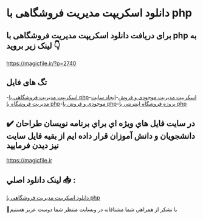 # دانلود اسکریپت مدیریت فروشگاهی با php

## برای دریافت دانلود اسکریپت مدیریت فروشگاهی با php به لینک زیر بروید 👇

https://magicfile.ir/?p=2740

## تگ های فایل

-[اسکریپت مدیریت فروشگاهی با php](https://magicfile.ir/product/%d8%a7%d8%b3%da%a9%d8%b1%db%8c%d9%be%d8%aa-%d9%85%d8%af%db%8c%d8%b1%db%8c%d8%aa-%d9%81%d8%b1%d9%88%d8%b4%da%af%d8%a7%d9%87%db%8c-%d8%a8%d8%a7-php/)-[اسکریپت مدیریت موجودی و فروش](https://magicfile.ir/product/%d8%a7%d8%b3%da%a9%d8%b1%db%8c%d9%be%d8%aa-%d9%85%d8%af%db%8c%d8%b1%db%8c%d8%aa-%d9%81%d8%b1%d9%88%d8%b4%da%af%d8%a7%d9%87%db%8c-%d8%a8%d8%a7-php/)-[ایجاد سایت مدیریت فروشگاه با php](https://magicfile.ir/product/%d8%a7%d8%b3%da%a9%d8%b1%db%8c%d9%be%d8%aa-%d9%85%d8%af%db%8c%d8%b1%db%8c%d8%aa-%d9%81%d8%b1%d9%88%d8%b4%da%af%d8%a7%d9%87%db%8c-%d8%a8%d8%a7-php/)-[موجودی و فروش یا php](https://magicfile.ir/product/%d8%a7%d8%b3%da%a9%d8%b1%db%8c%d9%be%d8%aa-%d9%85%d8%af%db%8c%d8%b1%db%8c%d8%aa-%d9%81%d8%b1%d9%88%d8%b4%da%af%d8%a7%d9%87%db%8c-%d8%a8%d8%a7-php/)-[پروژه فروشگاه اینترنتی با php](https://magicfile.ir/product/%d8%a7%d8%b3%da%a9%d8%b1%db%8c%d9%be%d8%aa-%d9%85%d8%af%db%8c%d8%b1%db%8c%d8%aa-%d9%81%d8%b1%d9%88%d8%b4%da%af%d8%a7%d9%87%db%8c-%d8%a8%d8%a7-php/)

## ✔️ در سايت فايل هاي ويژه اي براي برنامه نويسان طراحان دانشجويان و دانش آموزان قرار داده ايم از بقيه فايل سايت نيز ديدن فرماييد

https://magicfile.ir


## لينک دانلود اصلي 📥 :

[دانلود اسکریپت مدیریت فروشگاهی با php](https://magicfile.ir/product/%d8%a7%d8%b3%da%a9%d8%b1%db%8c%d9%be%d8%aa-%d9%85%d8%af%db%8c%d8%b1%db%8c%d8%aa-%d9%81%d8%b1%d9%88%d8%b4%da%af%d8%a7%d9%87%db%8c-%d8%a8%d8%a7-php/) 


🙏با تشکر از همراهي شما مشتاقانه در وبسایت منتظر شما دوست عزیز هستیم

